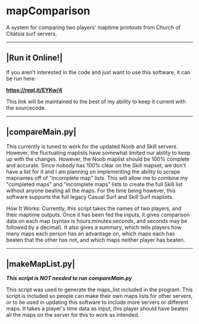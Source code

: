 # mapComparison

A system for comparing two players' maptime printouts from Church of Citatsia surf servers.

----------------
|Run it Online!|
----------------

If you aren't interested in the code and just want to use this software, it can be run here:

<b> https://repl.it/EYKw/4 </b>

This link will be maintained to the best of my ability to keep it current with the sourcecode.

----------------
|compareMain.py|
----------------

This currently is tuned to work for the updated Noob and Skill servers. However, the fluctuating maplists have somewhat limited our ability to keep up with the changes. However, the Noob maplist should be 100% complete and accurate. Since nobody has 100% clear on the Skill mapset, we don't have a list for it and I am planning on implementing the ability to scrape mapnames off of "incomplete map" lists. This will allow me to combine my "completed maps" and "incomplete maps" lists to create the full Skill list without anyone beating all the maps. For the time being however, this software supports the full legacy Casual Surf and Skill Surf maplists.

How It Works:
Currently, this script takes the names of two players, and their maptime outputs. 
Once it has been fed the inputs, it gives comparison data on each map (syntax is hours:minutes:seconds, and seconds may be followed by a decimal).
It also gives a summary, which tells players how many maps each person has an advantage on, which maps each has beaten that the other has not, and which maps neither player has beaten.


----------------
|makeMapList.py|
----------------

<b>*This script is NOT needed to run compareMain.py*</b>

This script was used to generate the maps_list included in the program. This script is included so people can make their own maps lists for other servers, or to be used in updating this software to include more servers or different maps.
It takes a player's time data as input, this player should have beaten all the maps on the server for this to work as intended.